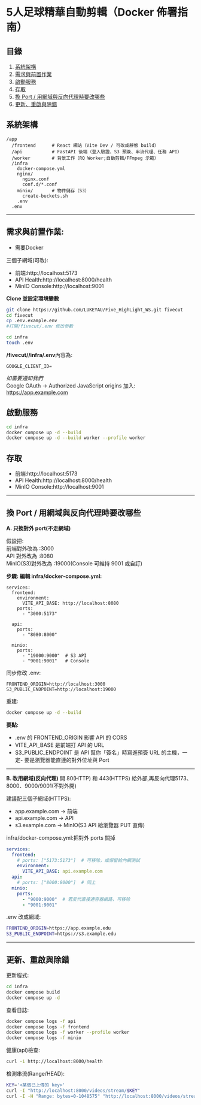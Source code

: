 # 5人足球精華自動剪輯（Docker 佈署指南）

## 目錄
1. [系統架構](#系統架構)  
2. [需求與前置作業](#需求與前置作業)  
3. [啟動服務](#啟動服務)  
4. [存取](#存取)  
5. [換 Port / 用網域與反向代理時要改哪些](#換-port--用網域與反向代理時要改哪些)  
6. [更新、重啟與除錯](#更新、重啟與除錯)


## 系統架構
```
/app
  /frontend      # React 網站（Vite Dev / 可改成靜態 build）
  /api           # FastAPI 後端（登入驗證、S3 預簽、串流代理、任務 API）
  /worker        # 背景工作（RQ Worker;自動剪輯/FFmpeg 示範）
  /infra
    docker-compose.yml
    nginx/
      nginx.conf
      conf.d/*.conf
    minio/       # 物件儲存（S3）
      create-buckets.sh
    .env 
  .env 
```
---

## 需求與前置作業:
- 需要Docker

三個子網域(可改):
- 前端:http://localhost:5173
- API Health:http://localhost:8000/health
- MinIO Console:http://localhost:9001

**Clone 並設定環境變數**
```bash
git clone https://github.com/LUKEYAU/Five_HighLight_WS.git fivecut
cd fivecut
cp .env.example.env
#打開/fivecut/.env 修改參數
```
```bash
cd infra
touch .env
```
**/fivecut//infra/.env**內容為:
```
GOOGLE_CLIENT_ID=
```

*如需要通知我們*  
Google OAuth → Authorized JavaScript origins 加入:
https://app.example.com

## 啟動服務
```bash
cd infra
docker compose up -d --build
docker compose up -d --build worker --profile worker
```

## 存取
- 前端:http://localhost:5173
- API Health:http://localhost:8000/health
- MinIO Console:http://localhost:9001

---
## 換 Port / 用網域與反向代理時要改哪些
**A. 只換對外 port(不走網域)**

假設把:  
前端對外改為 :3000  
API 對外改為 :8080  
MinIO(S3)對外改為 :19000(Console 可維持 9001 或自訂)

**步驟:
編輯 infra/docker-compose.yml:**
```
services:
  frontend:
    environment:
      VITE_API_BASE: http://localhost:8080
    ports:
      - "3000:5173"

  api:
    ports:
      - "8080:8000"

  minio:
    ports:
      - "19000:9000"  # S3 API
      - "9001:9001"   # Console
```

同步修改 .env:
```
FRONTEND_ORIGIN=http://localhost:3000
S3_PUBLIC_ENDPOINT=http://localhost:19000
```

重建:
```bash
docker compose up -d --build
```

**要點:**
- .env 的 FRONTEND_ORIGIN 影響 API 的 CORS
- VITE_API_BASE 是前端打 API 的 URL
- S3_PUBLIC_ENDPOINT 是 API 幫你「簽名」時寫進預簽 URL 的主機，一定- 要是瀏覽器能直連的對外位址與 Port

---
**B. 改用網域(反向代理)**
開 80(HTTP) 和 443(HTTPS) 給外部,再反向代理5173、8000、9000/9001(不對外開)

建議配三個子網域(HTTPS):
- app.example.com → 前端
- api.example.com → API
- s3.example.com → MinIO(S3 API 給瀏覽器 PUT 直傳)


infra/docker-compose.yml:把對外 ports 關掉
```yml
services:
  frontend:
    # ports: ["5173:5173"]  # 可移除，或保留給內網測試
    environment:
      VITE_API_BASE: api.example.com
  api:
    # ports: ["8000:8000"]  # 同上
  minio:
    ports:
      - "9000:9000"  # 若反代直接連容器網路，可移除
      - "9001:9001"
```

.env 改成網域:
```bash
FRONTEND_ORIGIN=https://app.example.edu
S3_PUBLIC_ENDPOINT=https://s3.example.edu
```
---
## 更新、重啟與除錯

更新程式:
```bash
cd infra
docker compose build
docker compose up -d
```

查看日誌:
```bash
docker compose logs -f api
docker compose logs -f frontend
docker compose logs -f worker --profile worker
docker compose logs -f minio
```

健康(api)檢查:
```bash
curl -i http://localhost:8000/health
```

檢測串流(Range/HEAD):
```bash
KEY='<某個已上傳的 key>'
curl -I "http://localhost:8000/videos/stream/$KEY"
curl -I -H "Range: bytes=0-1048575" "http://localhost:8000/videos/stream/$KEY"
```
